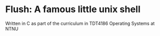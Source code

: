 # Flush: A famous little unix shell

Written in C as part of the curriculum in TDT4186 Operating Systems at NTNU
